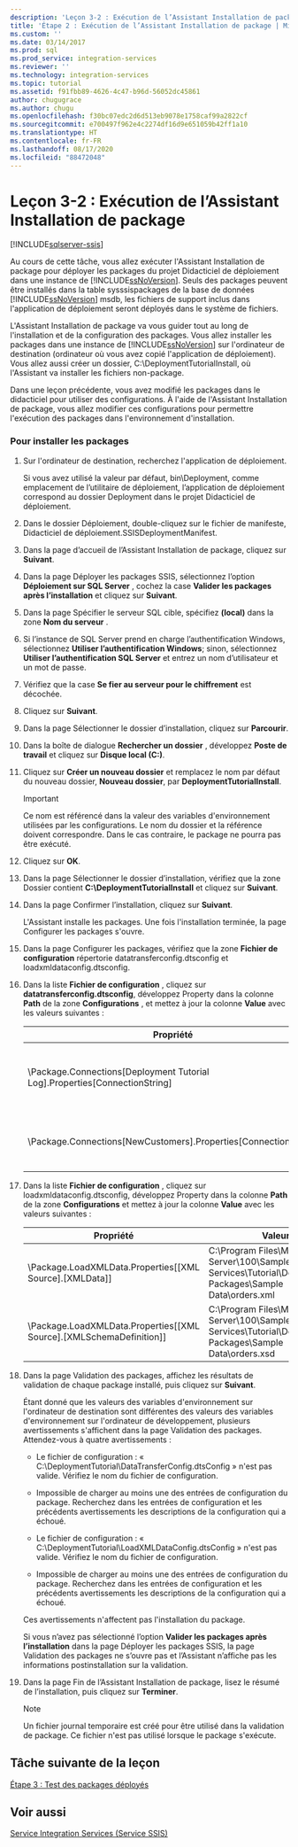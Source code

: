 ```yaml
---
description: 'Leçon 3-2 : Exécution de l’Assistant Installation de package'
title: 'Étape 2 : Exécution de l’Assistant Installation de package | Microsoft Docs'
ms.custom: ''
ms.date: 03/14/2017
ms.prod: sql
ms.prod_service: integration-services
ms.reviewer: ''
ms.technology: integration-services
ms.topic: tutorial
ms.assetid: f91fbb89-4626-4c47-b96d-56052dc45861
author: chugugrace
ms.author: chugu
ms.openlocfilehash: f30bc07edc2d6d513eb9078e1758caf99a2822cf
ms.sourcegitcommit: e700497f962e4c2274df16d9e651059b42ff1a10
ms.translationtype: HT
ms.contentlocale: fr-FR
ms.lasthandoff: 08/17/2020
ms.locfileid: "88472048"
---
```

# <a name="lesson-3-2---running-the-package-installation-wizard"></a>Leçon 3-2 : Exécution de l’Assistant Installation de package

[!INCLUDE[sqlserver-ssis](../includes/applies-to-version/sqlserver-ssis.md)]


Au cours de cette tâche, vous allez exécuter l'Assistant Installation de package pour déployer les packages du projet Didacticiel de déploiement dans une instance de [!INCLUDE[ssNoVersion](../includes/ssnoversion-md.md)]. Seuls des packages peuvent être installés dans la table sysssispackages de la base de données [!INCLUDE[ssNoVersion](../includes/ssnoversion-md.md)] msdb, les fichiers de support inclus dans l'application de déploiement seront déployés dans le système de fichiers.  
  
L'Assistant Installation de package va vous guider tout au long de l'installation et de la configuration des packages. Vous allez installer les packages dans une instance de [!INCLUDE[ssNoVersion](../includes/ssnoversion-md.md)] sur l'ordinateur de destination (ordinateur où vous avez copié l'application de déploiement). Vous allez aussi créer un dossier, C:\DeploymentTutorialInstall, où l'Assistant va installer les fichiers non-package.  
  
Dans une leçon précédente, vous avez modifié les packages dans le didacticiel pour utiliser des configurations. À l'aide de l'Assistant Installation de package, vous allez modifier ces configurations pour permettre l'exécution des packages dans l'environnement d'installation.  
  
### <a name="to-install-the-packages"></a>Pour installer les packages  
  
1.  Sur l'ordinateur de destination, recherchez l'application de déploiement.  
  
    Si vous avez utilisé la valeur par défaut, bin\Deployment, comme emplacement de l’utilitaire de déploiement, l’application de déploiement correspond au dossier Deployment dans le projet Didacticiel de déploiement.  
  
2.  Dans le dossier Déploiement, double-cliquez sur le fichier de manifeste, Didacticiel de déploiement.SSISDeploymentManifest.  
  
3.  Dans la page d’accueil de l’Assistant Installation de package, cliquez sur **Suivant**.  
  
4.  Dans la page Déployer les packages SSIS, sélectionnez l’option **Déploiement sur SQL Server** , cochez la case **Valider les packages après l’installation** et cliquez sur **Suivant**.  
  
5.  Dans la page Spécifier le serveur SQL cible, spécifiez **(local)** dans la zone **Nom du serveur** .  
  
6.  Si l’instance de SQL Server prend en charge l’authentification Windows, sélectionnez **Utiliser l’authentification Windows**; sinon, sélectionnez **Utiliser l’authentification SQL Server** et entrez un nom d’utilisateur et un mot de passe.  
  
7.  Vérifiez que la case **Se fier au serveur pour le chiffrement** est décochée.  
  
8.  Cliquez sur **Suivant**.  
  
9. Dans la page Sélectionner le dossier d’installation, cliquez sur **Parcourir**.  
  
10. Dans la boîte de dialogue **Rechercher un dossier** , développez **Poste de travail** et cliquez sur **Disque local (C:)**.  
  
11. Cliquez sur **Créer un nouveau dossier** et remplacez le nom par défaut du nouveau dossier, **Nouveau dossier**, par **DeploymentTutorialInstall**.  
  
    > [!IMPORTANT]  
    > Ce nom est référencé dans la valeur des variables d'environnement utilisées par les configurations. Le nom du dossier et la référence doivent correspondre. Dans le cas contraire, le package ne pourra pas être exécuté.  
  
12. Cliquez sur **OK**.  
  
13. Dans la page Sélectionner le dossier d’installation, vérifiez que la zone Dossier contient **C:\DeploymentTutorialInstall** et cliquez sur **Suivant**.  
  
14. Dans la page Confirmer l’installation, cliquez sur **Suivant**.  
  
    L'Assistant installe les packages. Une fois l'installation terminée, la page Configurer les packages s'ouvre.  
  
15. Dans la page Configurer les packages, vérifiez que la zone **Fichier de configuration** répertorie datatransferconfig.dtsconfig et loadxmldataconfig.dtsconfig.  
  
16. Dans la liste **Fichier de configuration** , cliquez sur **datatransferconfig.dtsconfig**, développez Property dans la colonne **Path** de la zone **Configurations** , et mettez à jour la colonne **Value** avec les valeurs suivantes :  
  
    |Propriété|Valeur|Valeur mise à jour|  
    |------------|---------|-----------------|  
    |\Package.Connections[Deployment Tutorial Log].Properties[ConnectionString]|C:\Program Files\Microsoft SQL Server\100\Samples\Integration Services\Tutorial\Deploying Packages\Completed Packages\Deployment Tutorial Log|C:\DeploymentTutorialInstall\Deployment Tutorial Log|  
    |\Package.Connections[NewCustomers].Properties[ConnectionString]|C:\Program Files\Microsoft SQL Server\100\Samples\Integration Services\Tutorial\Deploying Packages\Sample Data\NewCustomers.txt|C:\DeploymentTutorialInstall\NewCustomers.txt|  
  
17. Dans la liste **Fichier de configuration** , cliquez sur loadxmldataconfig.dtsconfig, développez Property dans la colonne **Path** de la zone **Configurations** et mettez à jour la colonne **Value** avec les valeurs suivantes :  
  
    |Propriété|Valeur|Valeur mise à jour|  
    |------------|---------|-----------------|  
    |\Package.LoadXMLData.Properties[[XML Source].[XMLData]]|C:\Program Files\Microsoft SQL Server\100\Samples\Integration Services\Tutorial\Deploying Packages\Sample Data\orders.xml|C:\DeploymentTutorialInstall\orders.xml|  
    |\Package.LoadXMLData.Properties[[XML Source].[XMLSchemaDefinition]]|C:\Program Files\Microsoft SQL Server\100\Samples\Integration Services\Tutorial\Deploying Packages\Sample Data\orders.xsd|C:\DeploymentTutorialInstall\orders.xsd|  
  
18. Dans la page Validation des packages, affichez les résultats de validation de chaque package installé, puis cliquez sur **Suivant**.  
  
    Étant donné que les valeurs des variables d'environnement sur l'ordinateur de destination sont différentes des valeurs des variables d'environnement sur l'ordinateur de développement, plusieurs avertissements s'affichent dans la page Validation des packages. Attendez-vous à quatre avertissements :  
  
    -   Le fichier de configuration : « C:\DeploymentTutorial\DataTransferConfig.dtsConfig » n'est pas valide. Vérifiez le nom du fichier de configuration.  
  
    -   Impossible de charger au moins une des entrées de configuration du package. Recherchez dans les entrées de configuration et les précédents avertissements les descriptions de la configuration qui a échoué.  
  
    -   Le fichier de configuration : « C:\DeploymentTutorial\LoadXMLDataConfig.dtsConfig » n'est pas valide. Vérifiez le nom du fichier de configuration.  
  
    -   Impossible de charger au moins une des entrées de configuration du package. Recherchez dans les entrées de configuration et les précédents avertissements les descriptions de la configuration qui a échoué.  
  
    Ces avertissements n'affectent pas l'installation du package.  
  
    Si vous n’avez pas sélectionné l’option **Valider les packages après l’installation** dans la page Déployer les packages SSIS, la page Validation des packages ne s’ouvre pas et l’Assistant n’affiche pas les informations postinstallation sur la validation.  
  
19. Dans la page Fin de l’Assistant Installation de package, lisez le résumé de l’installation, puis cliquez sur **Terminer**.  
  
    > [!NOTE]  
    > Un fichier journal temporaire est créé pour être utilisé dans la validation de package. Ce fichier n'est pas utilisé lorsque le package s'exécute.  
  
## <a name="next-task-in-lesson"></a>Tâche suivante de la leçon  
[Étape 3 : Test des packages déployés](../integration-services/lesson-3-3-testing-the-deployed-packages.md)  
  
## <a name="see-also"></a>Voir aussi  
[Service Integration Services &#40;Service SSIS&#41;](../integration-services/service/integration-services-service-ssis-service.md)  
